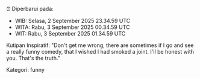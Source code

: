⏰ Diperbarui pada:
- WIB: Selasa, 2 September 2025 23.34.59 UTC
- WITA: Rabu, 3 September 2025 00.34.59 UTC
- WIT: Rabu, 3 September 2025 01.34.59 UTC

Kutipan Inspiratif:
"Don't get me wrong, there are sometimes if I go and see a really funny comedy, that I wished I had smoked a joint. I'll be honest with you. That's the truth."


Kategori: funny


